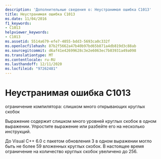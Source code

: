 ```yaml
---
description: 'Дополнительные сведения о: Неустранимая ошибка C1013'
title: Неустранимая ошибка C1013
ms.date: 11/04/2016
f1_keywords:
- C1013
helpviewer_keywords:
- C1013
ms.assetid: 5514a679-efe7-4055-bdd3-5693ca0c332f
ms.openlocfilehash: 87b2f5662a47b40b97bd65b871a4db819d3c88ab
ms.sourcegitcommit: d6af41e42699628c3e2e6063ec7b03931a49a098
ms.translationtype: MT
ms.contentlocale: ru-RU
ms.lasthandoff: 12/11/2020
ms.locfileid: "97262481"
---
```

# <a name="fatal-error-c1013"></a>Неустранимая ошибка C1013

ограничение компилятора: слишком много открывающих круглых скобок

Выражение содержит слишком много уровней круглых скобок в одном выражении. Упростите выражение или разбейте его на несколько инструкций.

До Visual C++ 6.0 с пакетом обновления 3 в одном выражении могло быть не более 59 вложенных круглых скобок. В настоящее время ограничение на количество круглых скобок увеличено до 256.
